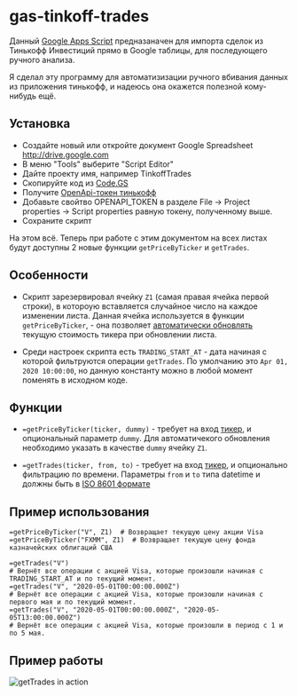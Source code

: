 # gas-tinkoff-trades
Данный [Google Apps Script](https://developers.google.com/apps-script) предназаначен для импорта сделок из Тинькофф Инвестиций прямо в Google таблицы, для последующего ручного анализа. 

Я сделал эту программу для автоматизизации ручного вбивания данных из приложения тинькофф, и надеюсь она окажется полезной кому-нибудь ещё.


## Установка

* Создайте новый или откройте документ Google Spreadsheet http://drive.google.com
* В меню "Tools" выберите "Script Editor"
* Дайте проекту имя, например TinkoffTrades
* Скопируйте код из [Code.GS](https://raw.githubusercontent.com/ErhoSen/gas-tinkoff-trades/master/Code.gs)
* Получите [OpenApi-токен тинькофф](https://tinkoffcreditsystems.github.io/invest-openapi/auth/)
* Добавьте свойтво OPENAPI_TOKEN в разделе File -> Project properties -> Script properties равную токену, полученному выше. 
* Сохраните скрипт

На этом всё. Теперь при работе с этим документом на всех листах будут доступны 2 новые функции `getPriceByTicker` и `getTrades`.

## Особенности

* Скрипт зарезервировал ячейку `Z1` (самая правая ячейка первой строки), в котороую вставляется случайное число на каждое изменении листа. Данная ячейка используется в функции `getPriceByTicker`, - она позволяет [автоматически обновлять](https://stackoverflow.com/a/27656313) текущую стоимость тикера при обновлении листа.

* Среди настроек скрипта есть `TRADING_START_AT` - дата начиная с которой фильтруются операции `getTrades`. По умолчанию это `Apr 01, 2020 10:00:00`, но данную константу можно в любой момент поменять в исходном коде.

## Функции

* `=getPriceByTicker(ticker, dummy)` - требует на вход [тикер](https://ru.wikipedia.org/wiki/%D0%A2%D0%B8%D0%BA%D0%B5%D1%80), и опциональный параметр `dummy`. Для автоматичекого обновления необходимо указать в качестве `dummy` ячейку `Z1`. 

* `=getTrades(ticker, from, to)` - требует на вход [тикер](https://ru.wikipedia.org/wiki/%D0%A2%D0%B8%D0%BA%D0%B5%D1%80), и опционально фильтрацию по времени. Параметры `from` и `to` типа datetime и должны быть в [ISO 8601 формате](https://ru.wikipedia.org/wiki/ISO_8601)

## Пример использования 

```
=getPriceByTicker("V", Z1)  # Возвращает текущую цену акции Visa
=getPriceByTicker("FXMM", Z1)  # Возвращает текущую цену фонда казначейских облигаций США

=getTrades("V") 
# Вернёт все операции с акцией Visa, которые произошли начиная с TRADING_START_AT и по текущий момент.
=getTrades("V", "2020-05-01T00:00:00.000Z") 
# Вернёт все операции с акцией Visa, которые произошли начиная с первого мая и по текущий момент.
=getTrades("V", "2020-05-01T00:00:00.000Z", "2020-05-05T13:00:00.000Z") 
# Вернёт все операции с акцией Visa, которые произошли в период с 1 и по 5 мая.
```


## Пример работы

![getTrades in action](https://github.com/ErhoSen/gas-tinkoff-trades/raw/master/images/get-trades-in-action.gif "getTrades in Action")
